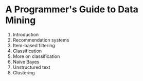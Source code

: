 A Programmer's Guide to Data Mining
==================================

1. Introduction
2. Recommendation systems
3. Item-based filtering
4. Classification
5. More on classification
6. Naïve Bayes
7. Unstructured text
8. Clustering
